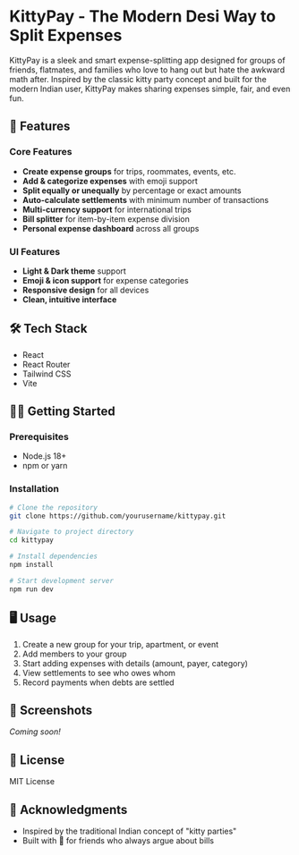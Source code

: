 # KittyPay - The Modern Desi Way to Split Expenses

KittyPay is a sleek and smart expense-splitting app designed for groups of friends, flatmates, and families who love to hang out but hate the awkward math after. Inspired by the classic kitty party concept and built for the modern Indian user, KittyPay makes sharing expenses simple, fair, and even fun.

## 🚀 Features

### Core Features
- **Create expense groups** for trips, roommates, events, etc.
- **Add & categorize expenses** with emoji support
- **Split equally or unequally** by percentage or exact amounts
- **Auto-calculate settlements** with minimum number of transactions
- **Multi-currency support** for international trips
- **Bill splitter** for item-by-item expense division
- **Personal expense dashboard** across all groups

### UI Features
- **Light & Dark theme** support
- **Emoji & icon support** for expense categories
- **Responsive design** for all devices
- **Clean, intuitive interface**

## 🛠️ Tech Stack

- React
- React Router
- Tailwind CSS
- Vite

## 🏃‍♂️ Getting Started

### Prerequisites
- Node.js 18+
- npm or yarn

### Installation

```bash
# Clone the repository
git clone https://github.com/yourusername/kittypay.git

# Navigate to project directory
cd kittypay

# Install dependencies
npm install

# Start development server
npm run dev
```

## 🖥️ Usage

1. Create a new group for your trip, apartment, or event
2. Add members to your group
3. Start adding expenses with details (amount, payer, category)
4. View settlements to see who owes whom
5. Record payments when debts are settled

## 📱 Screenshots

*Coming soon!*

## 📝 License

MIT License

## 🙏 Acknowledgments

- Inspired by the traditional Indian concept of "kitty parties"
- Built with 💖 for friends who always argue about bills
